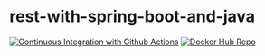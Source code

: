 # rest-with-spring-boot-and-java
[![Continuous Integration with Github Actions](https://github.com/irenyescobar/rest-with-spring-boot-and-java/actions/workflows/continuous-integration.yml/badge.svg)](https://github.com/irenyescobar/rest-with-spring-boot-and-java/actions/workflows/continuous-integration.yml)
[![Docker Hub Repo](https://img.shields.io/docker/pulls/irenyescobar55/rest-with-spring-boot-and-java.svg)](https://hub.docker.com/repository/docker/irenyescobar55/rest-with-spring-boot-and-java)
